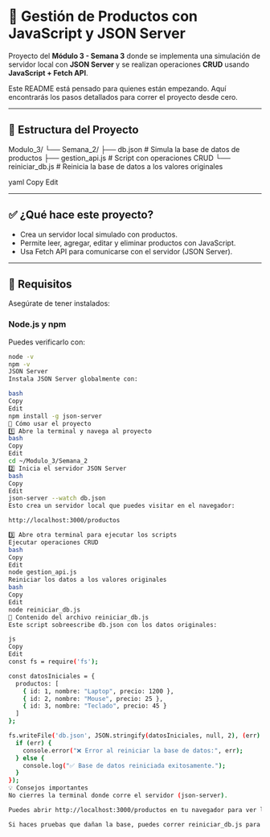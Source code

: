 # 🛒 Gestión de Productos con JavaScript y JSON Server

Proyecto del **Módulo 3 - Semana 3** donde se implementa una simulación de servidor local con **JSON Server** y se realizan operaciones **CRUD** usando **JavaScript + Fetch API**.

Este README está pensado para quienes están empezando. Aquí encontrarás los pasos detallados para correr el proyecto desde cero.

---

## 📂 Estructura del Proyecto

Modulo_3/
└── Semana_2/
├── db.json # Simula la base de datos de productos
├── gestion_api.js # Script con operaciones CRUD
└── reiniciar_db.js # Reinicia la base de datos a los valores originales

yaml
Copy
Edit

---

## ✅ ¿Qué hace este proyecto?

- Crea un servidor local simulado con productos.
- Permite leer, agregar, editar y eliminar productos con JavaScript.
- Usa Fetch API para comunicarse con el servidor (JSON Server).

---

## 🔧 Requisitos

Asegúrate de tener instalados:

### Node.js y npm

Puedes verificarlo con:

```bash
node -v
npm -v
JSON Server
Instala JSON Server globalmente con:

bash
Copy
Edit
npm install -g json-server
🚀 Cómo usar el proyecto
1️⃣ Abre la terminal y navega al proyecto
bash
Copy
Edit
cd ~/Modulo_3/Semana_2
2️⃣ Inicia el servidor JSON Server
bash
Copy
Edit
json-server --watch db.json
Esto crea un servidor local que puedes visitar en el navegador:

http://localhost:3000/productos

3️⃣ Abre otra terminal para ejecutar los scripts
Ejecutar operaciones CRUD
bash
Copy
Edit
node gestion_api.js
Reiniciar los datos a los valores originales
bash
Copy
Edit
node reiniciar_db.js
🔄 Contenido del archivo reiniciar_db.js
Este script sobreescribe db.json con los datos originales:

js
Copy
Edit
const fs = require('fs');

const datosIniciales = {
  productos: [
    { id: 1, nombre: "Laptop", precio: 1200 },
    { id: 2, nombre: "Mouse", precio: 25 },
    { id: 3, nombre: "Teclado", precio: 45 }
  ]
};

fs.writeFile('db.json', JSON.stringify(datosIniciales, null, 2), (err) => {
  if (err) {
    console.error("❌ Error al reiniciar la base de datos:", err);
  } else {
    console.log("✅ Base de datos reiniciada exitosamente.");
  }
});
💡 Consejos importantes
No cierres la terminal donde corre el servidor (json-server).

Puedes abrir http://localhost:3000/productos en tu navegador para ver los datos en JSON.

Si haces pruebas que dañan la base, puedes correr reiniciar_db.js para restaurarla.



